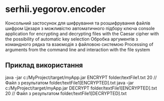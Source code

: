# serhii.yegorov.encoder

Консольний застосунок для шифрування та розшифрування файлів шифром Цезаря з можливістю автоматичного підбору ключа
console application for encrypting and decrypting files with the Caesar cipher with the possibility of automatic key selection
Обробка аргументів з командного рядка та взаємодія з файловою системою
Processing of arguments from the command line and interaction with the file system

## Приклад використання
java -jar c:/MyProject/target/myApp.jar ENCRYPT folder/textFile1.txt 20 // Файл з результатом folder/textFile1[ENCRYPTED].txt
java -jar c:/MyProject/target/myApp.jar DECRYPT folder/textFile1[ENCRYPTED].txt 20 // Файл з результатом folder/textFile1[DECRYPTED].txt
